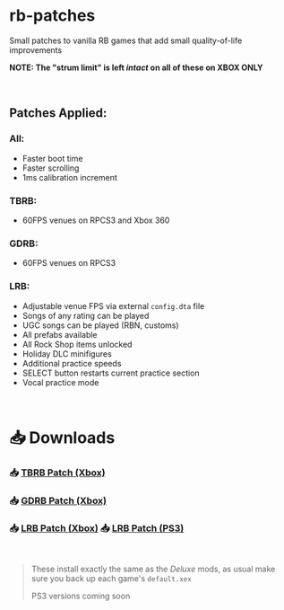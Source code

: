 # rb-patches
 
Small patches to vanilla RB games that add small quality-of-life improvements

**NOTE: The "strum limit" is left *intact* on all of these on XBOX ONLY**

</br>

## Patches Applied:

### All:

- Faster boot time
- Faster scrolling
- 1ms calibration increment

### TBRB:

- 60FPS venues on RPCS3 and Xbox 360

### GDRB:

- 60FPS venues on RPCS3

### LRB:

- Adjustable venue FPS via external `config.dta` file
- Songs of any rating can be played
- UGC songs can be played (RBN, customs)
- All prefabs available
- All Rock Shop items unlocked
- Holiday DLC minifigures
- Additional practice speeds
- SELECT button restarts current practice section
- Vocal practice mode

</br>

# 📥 Downloads

### 📥 [TBRB Patch (Xbox)](https://nightly.link/lunalawl/rb-patches/workflows/build/main/TBRB-Patch-Xbox.zip)
### 📥 [GDRB Patch (Xbox)](https://nightly.link/lunalawl/rb-patches/workflows/build/main/GDRB-Patch-Xbox.zip)
### 📥 [LRB Patch (Xbox)](https://nightly.link/lunalawl/rb-patches/workflows/build/main/LRB-Patch-Xbox.zip) 📥 [LRB Patch (PS3)](https://nightly.link/lunalawl/rb-patches/workflows/build/main/LRB-Patch-PS3.zip)

</br>

> These install exactly the same as the *Deluxe* mods, as usual make sure you back up each game's `default.xex`
> 
> PS3 versions coming soon
